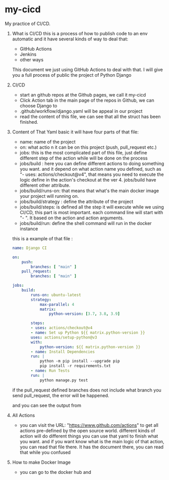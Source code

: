 # my-cicd

My practice of CI/CD.

1. What is CI/CD
    this is a process of how to publish code to an env automatic and it have several kinds of way to deal that:
    * GitHub Actions
    * Jenkins
    * other ways

    This document we just using GitHub Actions to deal with that. I will give you a full process of public the project of Python Django

2. CI/CD
    * start an github repos at the Github pages, we call it my-cicd
    * Click Action tab in the main page of the repos in Github, we can choose Django to
    * .github/workflow/django.yaml will be appeal in our project
    * read the content of this file, we can see that all the struct has been finished.

3. Content of That Yaml
    basic it will have four parts of that file:
    * name: name of the project
    * on: what actio    n it can be on this project (push, pull_request etc.)
    * jobs: this is the most complicated part of this file, just define different step of the action while will be done on the process
    * jobs/build : here you can define different actions to doing something you want. and it depend on what action name you defined, such as "- uses: actions/checkout@v4", that means you need to execute the logic define in the action's checkout at the ver 4. jobs/build have different other attribute.
    * jobs/build/runs-on: that means that what's the main docker image your project will running on.
    * jobs/build/strategy : define the attribute of the project
    * jobs/build/steps: is defined all the step it will execute while we using CI/CD, this part is most important. each command line will start with "- ". It based on the action and action arguments.
    * jobs/build/run: define the shell command will run in the docker instance

    this is a example of that file :

    ```yaml
    name: Django CI

    on:
        push:
            branches: [ "main" ]
        pull_request:
            branches: [ "main" ]

    jobs:
        build:
            runs-on: ubuntu-latest
            strategy:
                max-parallel: 4
                matrix:
                    python-version: [3.7, 3.8, 3.9]

            steps:
            - uses: actions/checkout@v4
            - name: Set up Python ${{ matrix.python-version }}
            uses: actions/setup-python@v3
            with:
                python-version: ${{ matrix.python-version }}
            - name: Install Dependencies
            run: |
                python -m pip install --upgrade pip
                pip install -r requirements.txt
            - name: Run Tests
            run: |
                python manage.py test

    ```

    if the pull_request defined branches does not include what branch you send pull_request, the error will be happened.

    and you can see the output from 

4. All Actions
    * you can visit the URL: "https://www.github.com/actions" to get all actions pre-defined by the open source world.
    different kinds of action will do different things you can use that yaml to finish what you want. and if you want know what is the main logic of that action, you can read that file there.
    It has the document there, you can read that while you confused

5. How to make Docker Image
    * you can go to the docker hub and 